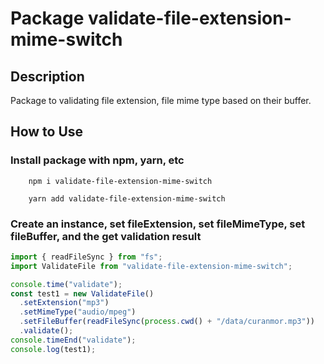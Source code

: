 # Package validate-file-extension-mime-switch

## Description

Package to validating file extension, file mime type based on their buffer.

## How to Use

### Install package with npm, yarn, etc

```shell
    npm i validate-file-extension-mime-switch
```

```shell
    yarn add validate-file-extension-mime-switch
```

### Create an instance, set fileExtension, set fileMimeType, set fileBuffer, and the get validation result

```ts
import { readFileSync } from "fs";
import ValidateFile from "validate-file-extension-mime-switch";

console.time("validate");
const test1 = new ValidateFile()
  .setExtension("mp3")
  .setMimeType("audio/mpeg")
  .setFileBuffer(readFileSync(process.cwd() + "/data/curanmor.mp3"))
  .validate();
console.timeEnd("validate");
console.log(test1);
```
